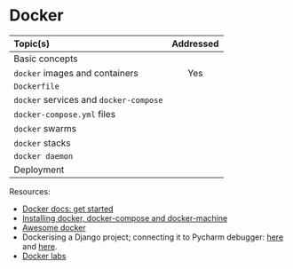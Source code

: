# Docker

| Topic(s) | Addressed |
| :------- | :-------: |
| Basic concepts |
| `docker` images and containers | Yes |
| `Dockerfile` |
| `docker` services and `docker-compose` |
| `docker-compose.yml` files |
| `docker` swarms |
| `docker` stacks |
| `docker daemon` |
| Deployment |


Resources:
* [Docker docs: get started](https://www.docker.com/get-started)
* [Installing docker, docker-compose and docker-machine](https://runnable.com/docker/install-docker-on-macos)
* [Awesome docker](https://github.com/veggiemonk/awesome-docker)
* Dockerising a Django project; connecting it to Pycharm debugger: [here](https://github.com/ErnstHaagsman/djangodocker) and [here](https://blog.jetbrains.com/pycharm/2017/08/using-docker-compose-on-windows-in-pycharm).
* [Docker labs](https://github.com/docker/labs)
